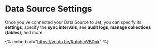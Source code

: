 # Data Source Settings

Once you've connected your Data Source to Jet, you can specify its **settings**, specify the **sync intervals**, see **audit logs**, **manage collections (tables)**, and more:

{% embed url="https://youtu.be/RqtphcWBDnk" %}
